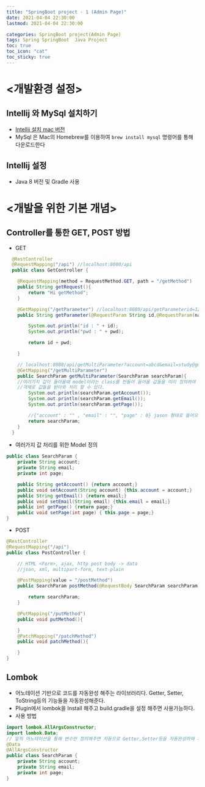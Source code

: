 ```yaml
---
title: "SpringBoot project - 1 (Admin Page)"
date: 2021-04-04 22:30:00
lastmod: 2021-04-04 22:30:00

categories: SpringBoot project(Admin Page)
tags: Spring SpringBoot  Java Project
toc: true
toc_icon: "cat"
toc_sticky: true
---
```


# <개발환경 설정>

## Intellij 와 MySql 설치하기

  - [Intellij 설치 mac 버전](https://www.jetbrains.com/idea/download/#section=mac)
  - MySql 은 Mac의 Homebrew를 이용하여 `brew install mysql` 명령어를 통해 다운로드한다

## Intellij 설정
  - Java 8 버전 및 Gradle 사용

# <개발을 위한 기본 개념>

## Controller를 통한 GET, POST 방법
- GET

```java
  @RestController
  @RequestMapping("/api") //localhost:8080/api
  public class GetController {

    @RequestMapping(method = RequestMethod.GET, path = "/getMethod") 		  	   			//localhost:8080/api/getMethod
    public String getRequest(){
        return "Hi getMethod";
    }

  	@GetMapping("/getParameter") //localhost:8080/api/getParameterid=1234&password=abcd
    public String getParameter(@RequestParam String id,@RequestParam(name = "password") 	String pwd){ //name을 이용하여 들어올 값의 변수를 지정할 수 있다

        System.out.println("id : " + id);
        System.out.println("pwd : " + pwd);

        return id + pwd;

    }

    // localhost:8080/api/getMultiParameter?account=abcd&email=study@gmail.com&page=10
    @GetMapping("/getMultiParameter")
    public SearchParam getMultiParameter(SearchParam searchParam){
    //여러가지 값이 들어올때 model이라는 class를 만들어 들어올 값들을 미리 정의하여
    //객체로 값들을 받아와 처리 할 수 있다.
        System.out.println(searchParam.getAccount());
        System.out.println(searchParam.getEmail());
        System.out.println(searchParam.getPage());

        //{"account" : "" , "email" : "", "page" : 0} jason 형태로 들어오는 경우가 많다
        return searchParam;
    }
  }
```

- 여러가지 값 처리를 위한 Model 정의
```java
public class SearchParam {
    private String account;
    private String email;
    private int page;

    public String getAccount() {return account;}
    public void setAccount(String account) {this.account = account;}
    public String getEmail() {return email;}
    public void setEmail(String email) {this.email = email;}
    public int getPage() {return page;}
    public void setPage(int page) { this.page = page;}
}
```

-  POST

```java
@RestController
@RequestMapping("/api")
public class PostController {

    // HTML <Form>, ajax, http post body -> data
    //json, xml, multipart-form, text-plain

    @PostMapping(value = "/postMethod")
    public SearchParam postMethod(@RequestBody SearchParam searchParam){

        return searchParam;
    }

    @PutMapping("/putMethod")
    public void putMethod(){

    }
    @PatchMapping("/patchMethod")
    public void patchMethod(){

    }
}
```
## Lombok
- 어노테이션 기반으로 코드를 자동완성 해주는 라이브러리다. Getter, Setter, ToString등의 기능들을 자동완성해준다.
- Plugin에서 lombok을 Install 해주고 build.gradle을 설정 해주면 사용가능하다.
- 사용 방법
```java
import lombok.AllArgsConstructor;
import lombok.Data;
// 밑의 어노테이션을 통해 변수만 정의해주면 자동으로 Getter,Setter등을 자동완성하여 가지고있는다.
@Data
@AllArgsConstructor
public class SearchParam {
    private String account;
    private String email;
    private int page;
}
```
